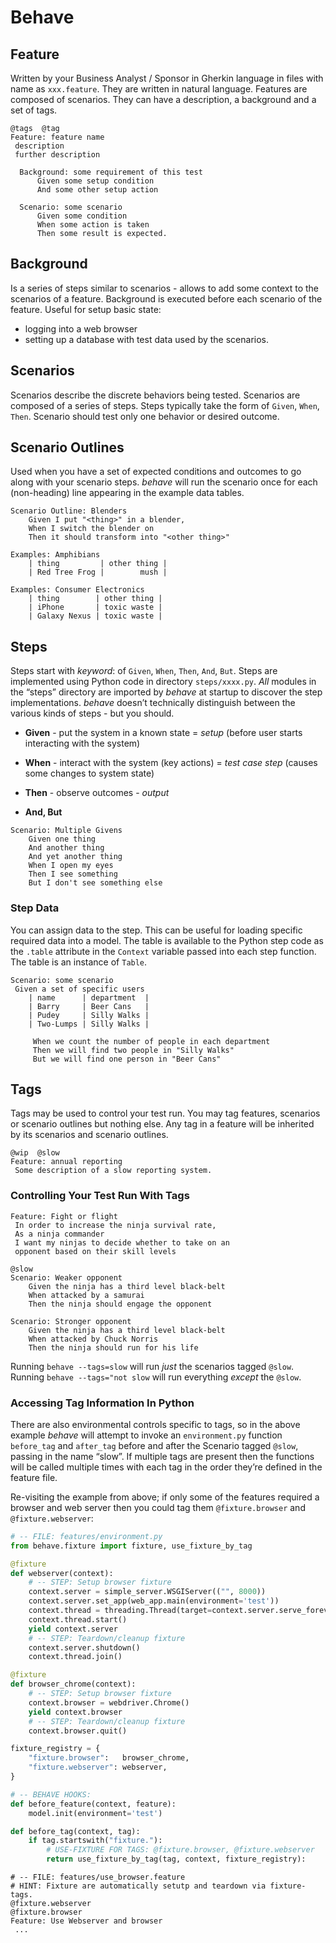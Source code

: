 # Behave

## Feature
Written by your Business Analyst / Sponsor in Gherkin language in files with name as `xxx.feature`. They are written in natural language.
Features are composed of scenarios. 
They can have a description, a background and a set of tags.
```gherkin
@tags  @tag
Feature: feature name
 description
 further description

  Background: some requirement of this test
      Given some setup condition
      And some other setup action

  Scenario: some scenario
      Given some condition
      When some action is taken
      Then some result is expected.
  ```

## Background
Is a series of steps similar to scenarios - allows to add some context to the scenarios of a feature.
Background is executed before each scenario of the feature.
Useful for setup basic state:
-   logging into a web browser 
-   setting up a database with test data used by the scenarios.

## Scenarios
Scenarios describe the discrete behaviors being tested.
Scenarios are composed of a series of steps. Steps typically take the form of `Given`, `When`, `Then`.
Scenario should test only one behavior or desired outcome.

## Scenario Outlines
Used when you have a set of expected conditions and outcomes to go along with your scenario steps.
_behave_ will run the scenario once for each (non-heading) line appearing in the example data tables.
```gherkin
Scenario Outline: Blenders
    Given I put "<thing>" in a blender,
    When I switch the blender on
    Then it should transform into "<other thing>"

Examples: Amphibians
    | thing         | other thing |
    | Red Tree Frog |        mush |

Examples: Consumer Electronics
    | thing        | other thing |
    | iPhone       | toxic waste |
    | Galaxy Nexus | toxic waste |
```

## Steps
Steps start with _keyword_: of `Given`,  `When`,  `Then`,  `And`, `But`.
Steps are implemented using Python code in directory `steps/xxxx.py`. _All_ modules in the “steps” directory are imported by _behave_ at startup to discover the step implementations. 
_behave_ doesn’t technically distinguish between the various kinds of steps - but you should.

- **Given** - put the system in a known state = _setup_ 
(before user starts interacting with the system)

- **When** - interact with the system (key actions) = _test case step_
(causes some changes to system state)

- **Then** - observe outcomes - _output_

- **And, But**
```gherkin
Scenario: Multiple Givens
    Given one thing
    And another thing
    And yet another thing
    When I open my eyes
    Then I see something
    But I don't see something else
```

### Step Data
You can assign data to the step. This can be useful for loading specific required data into a model.
The table is available to the Python step code as the `.table` attribute in the `Context` variable passed into each step function.
The table is an instance of `Table`.
```gherkin
Scenario: some scenario
 Given a set of specific users
    | name      | department  |
    | Barry     | Beer Cans   |
    | Pudey     | Silly Walks |
    | Two-Lumps | Silly Walks |

     When we count the number of people in each department
     Then we will find two people in "Silly Walks"
     But we will find one person in "Beer Cans"
```

## Tags
Tags may be used to control your test run. You may tag features, scenarios or scenario outlines but nothing else.
Any tag in a feature will be inherited by its scenarios and scenario outlines.
```gherkin
@wip  @slow
Feature: annual reporting
 Some description of a slow reporting system.
```

### Controlling Your Test Run With Tags
```gherkin
Feature: Fight or flight
 In order to increase the ninja survival rate,
 As a ninja commander
 I want my ninjas to decide whether to take on an
 opponent based on their skill levels

@slow
Scenario: Weaker opponent
    Given the ninja has a third level black-belt
    When attacked by a samurai
    Then the ninja should engage the opponent

Scenario: Stronger opponent
    Given the ninja has a third level black-belt
    When attacked by Chuck Norris
    Then the ninja should run for his life
```
Running `behave --tags=slow` will run _just_ the scenarios tagged `@slow`.
Running `behave --tags="not slow` will run everything _except_ the `@slow`.

###  Accessing Tag Information In Python
There are also environmental controls specific to tags, so in the above example _behave_ will attempt to invoke an `environment.py` function `before_tag` and `after_tag` before and after the Scenario tagged `@slow`, passing in the name “slow”. If multiple tags are present then the functions will be called multiple times with each tag in the order they’re defined in the feature file.

Re-visiting the example from above; if only some of the features required a browser and web server then you could tag them `@fixture.browser` and `@fixture.webserver`:
```python
# -- FILE: features/environment.py
from behave.fixture import fixture, use_fixture_by_tag

@fixture
def webserver(context):
    # -- STEP: Setup browser fixture
    context.server = simple_server.WSGIServer(("", 8000))
    context.server.set_app(web_app.main(environment='test'))
    context.thread = threading.Thread(target=context.server.serve_forever)
    context.thread.start()
    yield context.server
    # -- STEP: Teardown/cleanup fixture
    context.server.shutdown()
    context.thread.join()

@fixture
def browser_chrome(context):
    # -- STEP: Setup browser fixture
    context.browser = webdriver.Chrome()
    yield context.browser
    # -- STEP: Teardown/cleanup fixture
    context.browser.quit()

fixture_registry = {
    "fixture.browser":   browser_chrome,
    "fixture.webserver": webserver,
}

# -- BEHAVE HOOKS:
def before_feature(context, feature):
    model.init(environment='test')

def before_tag(context, tag):
    if tag.startswith("fixture."):
        # USE-FIXTURE FOR TAGS: @fixture.browser, @fixture.webserver
        return use_fixture_by_tag(tag, context, fixture_registry):
```
```gherkin
# -- FILE: features/use_browser.feature
# HINT: Fixture are automatically setutp and teardown via fixture-tags.
@fixture.webserver
@fixture.browser
Feature: Use Webserver and browser
 ...
```
